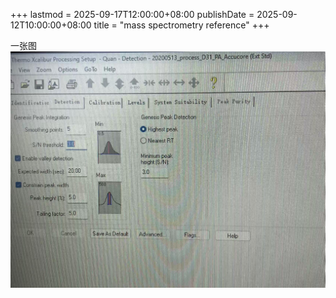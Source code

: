 +++
lastmod = 2025-09-17T12:00:00+08:00
publishDate = 2025-09-12T10:00:00+08:00
title = "mass spectrometry reference"
+++

一张图
![alt text](images/微信图片_20241222015147.jpg)